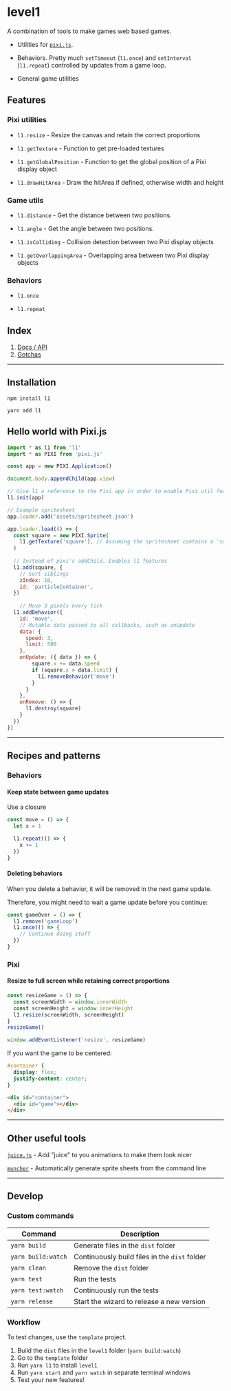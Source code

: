 # level1

A combination of tools to make games web based games.

 - Utilities for [`pixi.js`](https://github.com/pixijs/pixi.js).

 - Behaviors. Pretty much `setTimeout` (`l1.once`) and `setInterval` (`l1.repeat`) controlled by updates from a game loop.

 - General game utilities

## Features

### Pixi utilities

- `l1.resize` - Resize the canvas and retain the correct proportions

- `l1.getTexture` - Function to get pre-loaded textures

- `l1.getGlobalPosition` - Function to get the global position of a Pixi display object

 - `l1.drawHitArea` - Draw the hitArea if defined, otherwise width and height

### Game utils

- `l1.distance` - Get the distance between two positions.

- `l1.angle` - Get the angle between two positions.

- `l1.isColliding` - Collision detection between two Pixi display objects

- `l1.getOverlappingArea` - Overlapping area between two Pixi display objects

### Behaviors

 - `l1.once` 
 
 - `l1.repeat` 

## Index

1. [Docs / API](https://rymdkraftverk.github.io/level1/)
1. [Gotchas](https://github.com/sajmoni/level1#docs/gotchas)

---

## Installation

`npm install l1`

`yarn add l1`

## Hello world with Pixi.js

```js
import * as l1 from 'l1'
import * as PIXI from 'pixi.js'

const app = new PIXI.Application()

document.body.appendChild(app.view)

// Give l1 a reference to the Pixi app in order to enable Pixi util features
l1.init(app)

// Example spritesheet
app.loader.add('assets/spritesheet.json')

app.loader.load(() => {
  const square = new PIXI.Sprite(
    l1.getTexture('square'), // Assuming the spritesheet contains a 'square' texture
  )
  
  // Instead of pixi's addChild. Enables l1 features
  l1.add(square, {
    // Sort siblings
    zIndex: 10,
    id: 'particleContainer',
  })
  
    // Move 3 pixels every tick
  l1.addBehavior({
    id: 'move',
    // Mutable data passed to all callbacks, such as onUpdate
    data: {
      speed: 3,
      limit: 500
    },
    onUpdate: ({ data }) => {
        square.x += data.speed
        if (square.x > data.limit) {
          l1.removeBehavior('move')
        }
      }
    },
    onRemove: () => {
      l1.destroy(square)
    }
  })
})
```

---

## Recipes and patterns

### Behaviors

#### Keep state between game updates

Use a closure

```js
const move = () => {
  let x = 1

  l1.repeat(() => {
    x += 1
  })
}
```

#### Deleting behaviors

When you delete a behavior, it will be removed in the next game update.

Therefore, you might need to wait a game update before you continue:

```js
const gameOver = () => {
  l1.remove('gameLoop')
  l1.once(() => {
    // Continue doing stuff
  })
}
```

### Pixi

#### Resize to full screen while retaining correct proportions

```js
const resizeGame = () => {
  const screenWidth = window.innerWidth
  const screenHeight = window.innerHeight
  l1.resize(screenWidth, screenHeight)
}
resizeGame()

window.addEventListener('resize', resizeGame)
```

If you want the game to be centered:

```css
#container {
  display: flex;
  justify-content: center;
}
```

```html
<div id="container">
  <div id="game"></div>
</div>
```

---

## Other useful tools

[`juice.js`]() - Add "juice" to you animations to make them look nicer

[`muncher`]() - Automatically generate sprite sheets from the command line 

---

## Develop

### Custom commands

Command | Description
------- | -----------
`yarn build` | Generate files in the `dist` folder
`yarn build:watch` | Continuously build files in the `dist` folder
`yarn clean` | Remove the `dist` folder
`yarn test` | Run the tests
`yarn test:watch` | Continuously run the tests
`yarn release` | Start the wizard to release a new version

### Workflow

To test changes, use the `template` project.

1. Build the `dist` files in the `level1` folder (`yarn build:watch`)
1. Go to the `template` folder
1. Run `yarn l1` to install `level1`
1. Run `yarn start` and `yarn watch` in separate terminal windows
1. Test your new features!
